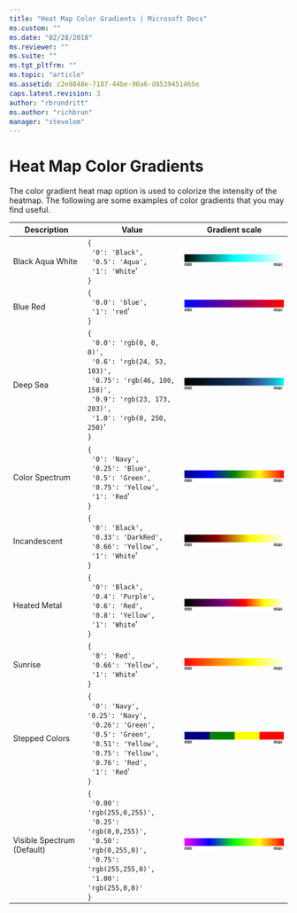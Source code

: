 ```yaml
---
title: "Heat Map Color Gradients | Microsoft Docs"
ms.custom: ""
ms.date: "02/28/2018"
ms.reviewer: ""
ms.suite: ""
ms.tgt_pltfrm: ""
ms.topic: "article"
ms.assetid: c2e8848e-7187-44be-96a6-d8539451465e
caps.latest.revision: 3
author: "rbrundritt"
ms.author: "richbrun"
manager: "stevelom"
---
```

# Heat Map Color Gradients
The color gradient heat map option is used to colorize the intensity of the heatmap. The following are some examples of color gradients that you may find useful.

Description	               | Value	                                                                       | Gradient scale
--------------------------- | ---------------------------------------------------------------------------- | -----------------------------------
Black Aqua White           | `{`<br/>&nbsp; `'0': 'Black',`<br/>&nbsp; `'0.5': 'Aqua',`<br/>&nbsp; `'1': 'White`'<br/>`}`     | ![Black Aqua White Gradient](../v8-web-control/media/bmv8-heatmapcolorgradients-blackaquawhite.png)	 
Blue Red                   | `{`<br/>&nbsp; `'0.0': 'blue',`<br/>&nbsp; `'1': 'red`'<br/>`}`                             | ![Blue Red Gradient](../v8-web-control/media/bmv8-heatmapcolorgradients-bluered.png)	 
Deep Sea                   | `{`<br/>&nbsp; `'0.0': 'rgb(0, 0, 0)',`<br/>&nbsp; `'0.6': 'rgb(24, 53, 103)',`<br/>&nbsp; `'0.75': 'rgb(46, 100, 158)',`<br/>&nbsp; `'0.9': 'rgb(23, 173, 203)',`<br/>&nbsp; `'1.0': 'rgb(0, 250, 250)`'<br/>`}` | ![Deep Sea Gradient](../v8-web-control/media/bmv8-heatmapcolorgradients-deepsea.png) 	 
Color Spectrum             | `{`<br/>&nbsp; `'0': 'Navy',`<br/>&nbsp; `'0.25': 'Blue',`<br/>&nbsp; `'0.5': 'Green',`<br/>&nbsp; `'0.75': 'Yellow',`<br/>&nbsp; `'1': 'Red`'<br/>`}`  | ![Color Spectrum Gradient](../v8-web-control/media/bmv8-heatmapcolorgradients-colorspectrum.png)
Incandescent               | `{`<br/>&nbsp; `'0': 'Black',`<br/>&nbsp; `'0.33': 'DarkRed',`<br/>&nbsp; `'0.66': 'Yellow',`<br/>&nbsp; `'1': 'White`'<br/>`}`   | ![Incandescent Gradient](../v8-web-control/media/bmv8-heatmapcolorgradients-incandescent.png)	 
Heated Metal               | `{`<br/>&nbsp; `'0': 'Black',`<br/>&nbsp; `'0.4': 'Purple',`<br/>&nbsp; `'0.6': 'Red',`<br/>&nbsp; `'0.8': 'Yellow',`<br/>&nbsp; `'1': 'White`'<br/>`}` | ![Heated Metal Gradient](../v8-web-control/media/bmv8-heatmapcolorgradients-heatedmetal.png)	 
Sunrise	                   | `{`<br/>&nbsp; `'0': 'Red',`<br/>&nbsp; `'0.66': 'Yellow',`<br/>&nbsp; `'1': 'White`'<br/>`}`    | ![Sunrise Gradient](../v8-web-control/media/bmv8-heatmapcolorgradients-sunrise.png)	 
Stepped Colors             | `{`<br/>&nbsp; `'0': 'Navy',    '0.25': 'Navy',`<br/>&nbsp; `'0.26': 'Green',`<br/>&nbsp; `'0.5': 'Green',`<br/>&nbsp; `'0.51': 'Yellow',`<br/>&nbsp; `'0.75': 'Yellow',`<br/>&nbsp; `'0.76': 'Red',`<br/>&nbsp; `'1': 'Red`'<br/>`}`  | ![Stepped Colors Gradient](../v8-web-control/media/bmv8-heatmapcolorgradients-steppedcolors.png)	  	 
Visible Spectrum (Default) | `{`<br/>&nbsp; `'0.00': 'rgb(255,0,255)',`<br/>&nbsp; `'0.25': 'rgb(0,0,255)',`<br/>&nbsp; `'0.50': 'rgb(0,255,0)',`<br/>&nbsp; `'0.75': 'rgb(255,255,0)',`<br/>&nbsp; ` '1.00': 'rgb(255,0,0)'  `<br/>`}` | ![Visible Spectrum Gradient](../v8-web-control/media/bmv8-heatmapcolorgradients-visiblespectrum.png)	